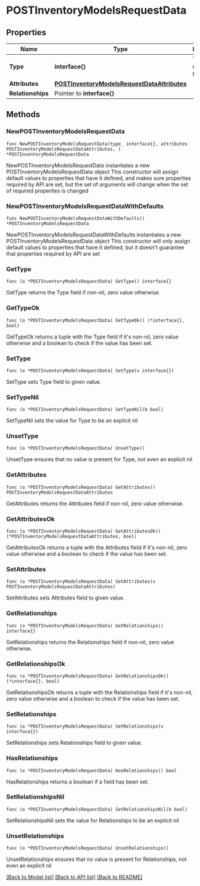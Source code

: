 # POSTInventoryModelsRequestData

## Properties

Name | Type | Description | Notes
------------ | ------------- | ------------- | -------------
**Type** | **interface{}** | The resource&#39;s type | 
**Attributes** | [**POSTInventoryModelsRequestDataAttributes**](POSTInventoryModelsRequestDataAttributes.md) |  | 
**Relationships** | Pointer to **interface{}** |  | [optional] 

## Methods

### NewPOSTInventoryModelsRequestData

`func NewPOSTInventoryModelsRequestData(type_ interface{}, attributes POSTInventoryModelsRequestDataAttributes, ) *POSTInventoryModelsRequestData`

NewPOSTInventoryModelsRequestData instantiates a new POSTInventoryModelsRequestData object
This constructor will assign default values to properties that have it defined,
and makes sure properties required by API are set, but the set of arguments
will change when the set of required properties is changed

### NewPOSTInventoryModelsRequestDataWithDefaults

`func NewPOSTInventoryModelsRequestDataWithDefaults() *POSTInventoryModelsRequestData`

NewPOSTInventoryModelsRequestDataWithDefaults instantiates a new POSTInventoryModelsRequestData object
This constructor will only assign default values to properties that have it defined,
but it doesn't guarantee that properties required by API are set

### GetType

`func (o *POSTInventoryModelsRequestData) GetType() interface{}`

GetType returns the Type field if non-nil, zero value otherwise.

### GetTypeOk

`func (o *POSTInventoryModelsRequestData) GetTypeOk() (*interface{}, bool)`

GetTypeOk returns a tuple with the Type field if it's non-nil, zero value otherwise
and a boolean to check if the value has been set.

### SetType

`func (o *POSTInventoryModelsRequestData) SetType(v interface{})`

SetType sets Type field to given value.


### SetTypeNil

`func (o *POSTInventoryModelsRequestData) SetTypeNil(b bool)`

 SetTypeNil sets the value for Type to be an explicit nil

### UnsetType
`func (o *POSTInventoryModelsRequestData) UnsetType()`

UnsetType ensures that no value is present for Type, not even an explicit nil
### GetAttributes

`func (o *POSTInventoryModelsRequestData) GetAttributes() POSTInventoryModelsRequestDataAttributes`

GetAttributes returns the Attributes field if non-nil, zero value otherwise.

### GetAttributesOk

`func (o *POSTInventoryModelsRequestData) GetAttributesOk() (*POSTInventoryModelsRequestDataAttributes, bool)`

GetAttributesOk returns a tuple with the Attributes field if it's non-nil, zero value otherwise
and a boolean to check if the value has been set.

### SetAttributes

`func (o *POSTInventoryModelsRequestData) SetAttributes(v POSTInventoryModelsRequestDataAttributes)`

SetAttributes sets Attributes field to given value.


### GetRelationships

`func (o *POSTInventoryModelsRequestData) GetRelationships() interface{}`

GetRelationships returns the Relationships field if non-nil, zero value otherwise.

### GetRelationshipsOk

`func (o *POSTInventoryModelsRequestData) GetRelationshipsOk() (*interface{}, bool)`

GetRelationshipsOk returns a tuple with the Relationships field if it's non-nil, zero value otherwise
and a boolean to check if the value has been set.

### SetRelationships

`func (o *POSTInventoryModelsRequestData) SetRelationships(v interface{})`

SetRelationships sets Relationships field to given value.

### HasRelationships

`func (o *POSTInventoryModelsRequestData) HasRelationships() bool`

HasRelationships returns a boolean if a field has been set.

### SetRelationshipsNil

`func (o *POSTInventoryModelsRequestData) SetRelationshipsNil(b bool)`

 SetRelationshipsNil sets the value for Relationships to be an explicit nil

### UnsetRelationships
`func (o *POSTInventoryModelsRequestData) UnsetRelationships()`

UnsetRelationships ensures that no value is present for Relationships, not even an explicit nil

[[Back to Model list]](../README.md#documentation-for-models) [[Back to API list]](../README.md#documentation-for-api-endpoints) [[Back to README]](../README.md)


